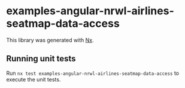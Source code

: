 # examples-angular-nrwl-airlines-seatmap-data-access

This library was generated with [Nx](https://nx.dev).

## Running unit tests

Run `nx test examples-angular-nrwl-airlines-seatmap-data-access` to execute the
unit tests.
